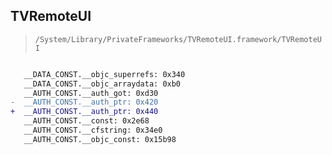 ## TVRemoteUI

> `/System/Library/PrivateFrameworks/TVRemoteUI.framework/TVRemoteUI`

```diff

   __DATA_CONST.__objc_superrefs: 0x340
   __DATA_CONST.__objc_arraydata: 0xb0
   __AUTH_CONST.__auth_got: 0xd30
-  __AUTH_CONST.__auth_ptr: 0x420
+  __AUTH_CONST.__auth_ptr: 0x440
   __AUTH_CONST.__const: 0x2e68
   __AUTH_CONST.__cfstring: 0x34e0
   __AUTH_CONST.__objc_const: 0x15b98

```
